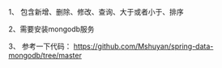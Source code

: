 1、 包含新增、删除、修改、查询、大于或者小于、排序

2、需要安装mongodb服务

3、 参考一下代码：
https://github.com/Mshuyan/spring-data-mongodb/tree/master
